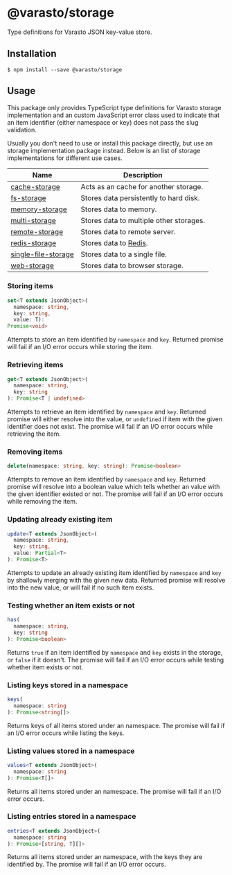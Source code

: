 # @varasto/storage

Type definitions for Varasto JSON key-value store.

## Installation

```shell
$ npm install --save @varasto/storage
```

## Usage

This package only provides TypeScript type definitions for Varasto storage
implementation and an custom JavaScript error class used to indicate that
an item identifier (either namespace or key) does not pass the slug validation.

Usually you don't need to use or install this package directly, but use an
storage implementation package instead. Below is an list of storage
implementations for different use cases.

| Name                  | Description                             |
| --------------------- | --------------------------------------- |
| [cache-storage]       | Acts as an cache for another storage.   |
| [fs-storage]          | Stores data persistently to hard disk.  |
| [memory-storage]      | Stores data to memory.                  |
| [multi-storage]       | Stores data to multiple other storages. |
| [remote-storage]      | Stores data to remote server.           |
| [redis-storage]       | Stores data to [Redis].                 |
| [single-file-storage] | Stores data to a single file.           |
| [web-storage]         | Stores data to browser storage.         |

[cache-storage]: https://www.npmjs.com/package/@varasto/cache-storage
[fs-storage]: https://www.npmjs.com/package/@varasto/fs-storage
[memory-storage]: https://www.npmjs.com/package/@varasto/memory-storage
[multi-storage]: https://www.npmjs.com/package/@varasto/multi-storage
[remote-storage]: https://www.npmjs.com/package/@varasto/remote-storage
[redis-storage]: https://www.npmjs.com/package/@varasto/redis-storage
[single-file-storage]: https://www.npmjs.com/package/@varasto/single-file-storage
[web-storage]: https://www.npmjs.com/package/@varasto/web-storage
[redis]: https://redis.io

### Storing items

```TypeScript
set<T extends JsonObject>(
  namespace: string,
  key: string,
  value: T):
Promise<void>
```

Attempts to store an item identified by `namespace` and `key`. Returned
promise will fail if an I/O error occurs while storing the item.

### Retrieving items

```TypeScript
get<T extends JsonObject>(
  namespace: string,
  key: string
): Promise<T | undefined>
```

Attempts to retrieve an item identified by `namespace` and `key`. Returned
promise will either resolve into the value, or `undefined` if item with the
given identifier does not exist. The promise will fail if an I/O error
occurs while retrieving the item.

### Removing items

```TypeScript
delete(namespace: string, key: string): Promise<boolean>
```

Attempts to remove an item identified by `namespace` and `key`. Returned
promise will resolve into a boolean value which tells whether an value with
the given identifier existed or not. The promise will fail if an I/O error
occurs while removing the item.

### Updating already existing item

```TypeScript
update<T extends JsonObject>(
  namespace: string,
  key: string,
  value: Partial<T>
): Promise<T>
```

Attempts to update an already existing item identified by `namespace` and `key`
by shallowly merging with the given new data. Returned promise will resolve
into the new value, or will fail if no such item exists.

### Testing whether an item exists or not

```TypeScript
has(
  namespace: string,
  key: string
): Promise<boolean>
```

Returns `true` if an item identified by `namespace` and `key` exists in the
storage, or `false` if it doesn't. The promise will fail if an I/O error
occurs while testing whether item exists or not.

### Listing keys stored in a namespace

```TypeScript
keys(
  namespace: string
): Promise<string[]>
```

Returns keys of all items stored under an namespace. The promise will fail if
an I/O error occurs while listing the keys.

### Listing values stored in a namespace

```TypeScript
values<T extends JsonObject>(
  namespace: string
): Promise<T[]>
```

Returns all items stored under an namespace. The promise will fail if an I/O
error occurs.

### Listing entries stored in a namespace

```TypeScript
entries<T extends JsonObject>(
  namespace: string
): Promise<[string, T][]>
```

Returns all items stored under an namespace, with the keys they are identified
by. The promise will fail if an I/O error occurs.

